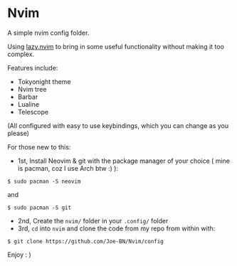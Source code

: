# Nvim
A simple nvim config folder.

Using [lazy.nvim](https://github.com/folke/lazy.nvim) to bring in some useful functionality without making it too complex.

Features include:
+ Tokyonight theme
+ Nvim tree
+ Barbar
+ Lualine
+ Telescope

(All configured with easy to use keybindings, which you can change as you please)

For those new to this:

+ 1st, Install Neovim & git with the package manager of your choice ( mine is pacman, coz I use Arch btw :) ):

```
$ sudo pacman -S neovim
```

and

```
$ sudo pacman -S git
```

+ 2nd, Create the ```nvim/``` folder in your ```.config/``` folder
+ 3rd, ```cd``` into ```nvim``` and clone the code from my repo from within with:
```
$ git clone https://github.com/Joe-BN/Nvim/config
```

 Enjoy     : )
